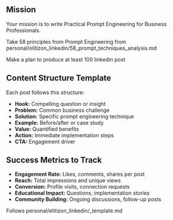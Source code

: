 ## Mission

Your mission is to write Practical Prompt Engineering for Business Professionals.

Take 58 principles from Prompt Engineering from personal/elitizon_linkedin/58_prompt_techniques_analysis.md

Make a plan to produce at least 100 linkedin post


## Content Structure Template

Each post follows this structure:
- **Hook:** Compelling question or insight
- **Problem:** Common business challenge
- **Solution:** Specific prompt engineering technique
- **Example:** Before/after or case study
- **Value:** Quantified benefits
- **Action:** Immediate implementation steps
- **CTA:** Engagement driver

## Success Metrics to Track

- **Engagement Rate:** Likes, comments, shares per post
- **Reach:** Total impressions and unique views
- **Conversion:** Profile visits, connection requests
- **Educational Impact:** Questions, implementation stories
- **Community Building:** Ongoing discussions, follow-up posts


Follows personal/elitizon_linkedin/_template.md 